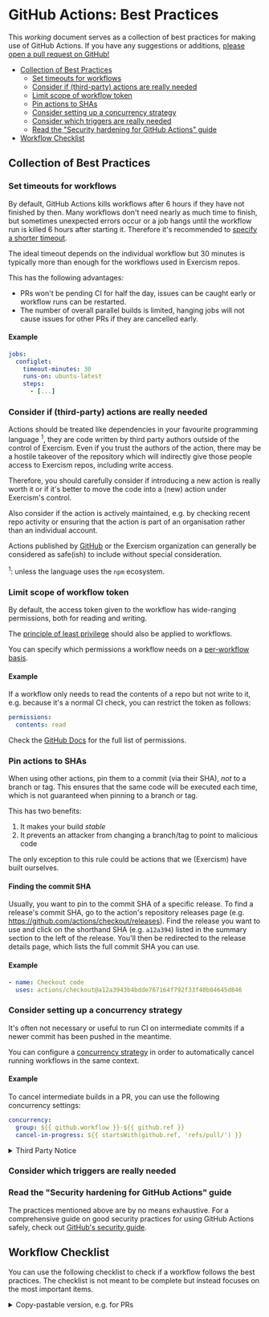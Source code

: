 # GitHub Actions: Best Practices

This _working_ document serves as a collection of best practices for making use of GitHub Actions.
If you have any suggestions or additions, [please open a pull request on GitHub!](https://github.com/exercism/docs/edit/main/building/github/gha-best-practices.md)

- [Collection of Best Practices](#collection-of-best-practices)
  - [Set timeouts for workflows](#set-timeouts-for-workflows)
  - [Consider if (third-party) actions are really needed](#consider-if-third-party-actions-are-really-needed)
  - [Limit scope of workflow token](#limit-scope-of-workflow-token)
  - [Pin actions to SHAs](#pin-actions-to-shas)
  - [Consider setting up a concurrency strategy](#consider-setting-up-a-concurrency-strategy)
  - [Consider which triggers are really needed](#consider-which-triggers-are-really-needed)
  - [Read the "Security hardening for GitHub Actions" guide](#read-the-security-hardening-for-github-actions-guide)
- [Workflow Checklist](#workflow-checklist)

## Collection of Best Practices

### Set timeouts for workflows

By default, GitHub Actions kills workflows after 6 hours if they have not finished by then.
Many workflows don't need nearly as much time to finish, but sometimes unexpected errors occur or a job hangs until the workflow run is killed 6 hours after starting it.
Therefore it's recommended to [specify a shorter timeout](https://docs.github.com/en/actions/learn-github-actions/workflow-syntax-for-github-actions#jobsjob_idtimeout-minutes).

The ideal timeout depends on the individual workflow but 30 minutes is typically more than enough for the workflows used in Exercism repos.

This has the following advantages:

- PRs won't be pending CI for half the day, issues can be caught early or workflow runs can be restarted.
- The number of overall parallel builds is limited, hanging jobs will not cause issues for other PRs if they are cancelled early.

#### Example

```yml
jobs:
  configlet:
    timeout-minutes: 30
    runs-on: ubuntu-latest
    steps:
      - [...]
```

### Consider if (third-party) actions are really needed

Actions should be treated like dependencies in your favourite programming language <sup>1</sup>, they are code written by third party authors outside of the control of Exercism.
Even if you trust the authors of the action, there may be a hostile takeover of the repository which will indirectly give those people access to Exercism repos, including write access.

Therefore, you should carefully consider if introducing a new action is really worth it or if it's better to move the code into a (new) action under Exercism's control.

Also consider if the action is actively maintained, e.g. by checking recent repo activity or ensuring that the action is part of an organisation rather than an individual account.

Actions published by [GitHub](https://github.com/actions/) or the Exercism organization can generally be considered as safe(ish) to include without special consideration.

<sup>1</sup>: unless the language uses the `npm` ecosystem.

### Limit scope of workflow token

By default, the access token given to the workflow has wide-ranging permissions, both for reading and writing.

The [principle of least privilege](https://en.wikipedia.org/wiki/Principle_of_least_privilege) should also be applied to workflows.

You can specify which permissions a workflow needs on a [per-workflow basis](https://docs.github.com/en/actions/security-guides/automatic-token-authentication#modifying-the-permissions-for-the-github_token).

#### Example

If a workflow only needs to read the contents of a repo but not write to it, e.g. because it's a normal CI check, you can restrict the token as follows:

```yml
permissions:
  contents: read
```

Check the [GitHub Docs](https://docs.github.com/en/actions/learn-github-actions/workflow-syntax-for-github-actions#permissions) for the full list of permissions.

### Pin actions to SHAs

When using other actions, pin them to a commit (via their SHA), _not_ to a branch or tag.
This ensures that the same code will be executed each time, which is not guaranteed when pinning to a branch or tag.

This has two benefits:

1. It makes your build _stable_
2. It prevents an attacker from changing a branch/tag to point to malicious code

The only exception to this rule could be actions that we (Exercism) have built ourselves.

#### Finding the commit SHA

Usually, you want to pin to the commit SHA of a specific release.
To find a release's commit SHA, go to the action's repository releases page (e.g. https://github.com/actions/checkout/releases).
Find the release you want to use and click on the shorthand SHA (e.g. `a12a394`) listed in the summary section to the left of the release.
You'll then be redirected to the release details page, which lists the full commit SHA you can use.

#### Example

```yaml
- name: Checkout code
  uses: actions/checkout@a12a3943b4bdde767164f792f33f40b04645d846
```

### Consider setting up a concurrency strategy

It's often not necessary or useful to run CI on intermediate commits if a newer commit has been pushed in the meantime.

You can configure a [concurrency strategy](https://docs.github.com/en/actions/learn-github-actions/workflow-syntax-for-github-actions#concurrency) in order to automatically cancel running workflows in the same context.

#### Example

To cancel intermediate builds in a PR, you can use the following concurrency settings:

```yml
concurrency:
  group: ${{ github.workflow }}-${{ github.ref }}
  cancel-in-progress: ${{ startsWith(github.ref, 'refs/pull/') }}
```

<details><summary>Third Party Notice</summary>

The example above is based on [PkgTemplates.jl's CI workflow](https://github.com/invenia/PkgTemplates.jl/blob/cb02b3416b1adcac8006dd4905947e0f2d6994aa/.github/workflows/CI.yml#L10-L14), published under the [MIT license](https://github.com/invenia/PkgTemplates.jl/blob/cb02b3416b1adcac8006dd4905947e0f2d6994aa/LICENSE):

> MIT License
>
> Copyright (c) 2017-2020 Chris de Graaf, Invenia Technical Computing Corporation
>
> Permission is hereby granted, free of charge, to any person obtaining a copy
> of this software and associated documentation files (the "Software"), to deal
> in the Software without restriction, including without limitation the rights
> to use, copy, modify, merge, publish, distribute, sublicense, and/or sell
> copies of the Software, and to permit persons to whom the Software is
> furnished to do so, subject to the following conditions:
>
> The above copyright notice and this permission notice shall be included in all
> copies or substantial portions of the Software.
>
> THE SOFTWARE IS PROVIDED "AS IS", WITHOUT WARRANTY OF ANY KIND, EXPRESS OR
> IMPLIED, INCLUDING BUT NOT LIMITED TO THE WARRANTIES OF MERCHANTABILITY,
> FITNESS FOR A PARTICULAR PURPOSE AND NONINFRINGEMENT. IN NO EVENT SHALL THE
> AUTHORS OR COPYRIGHT HOLDERS BE LIABLE FOR ANY CLAIM, DAMAGES OR OTHER
> LIABILITY, WHETHER IN AN ACTION OF CONTRACT, TORT OR OTHERWISE, ARISING FROM,
> OUT OF OR IN CONNECTION WITH THE SOFTWARE OR THE USE OR OTHER DEALINGS IN THE
> SOFTWARE.

</details>

### Consider which triggers are really needed

### Read the "Security hardening for GitHub Actions" guide

The practices mentioned above are by no means exhaustive.
For a comprehensive guide on good security practices for using GitHub Actions safely, check out [GitHub's security guide](https://docs.github.com/en/actions/security-guides/security-hardening-for-github-actions#using-third-party-actions).

## Workflow Checklist

You can use the following checklist to check if a workflow follows the best practices.
The checklist is not meant to be complete but instead focuses on the most important items.

<details><summary>Copy-pastable version, e.g. for PRs</summary>

```yml

```

</details>
